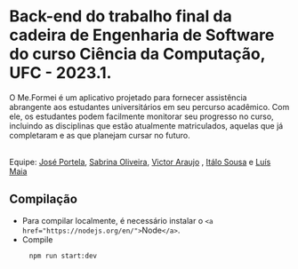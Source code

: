# Back-end do trabalho final da cadeira de Engenharia de Software do curso Ciência da Computação, UFC - 2023.1.

<p>
O Me.Formei é um aplicativo projetado para fornecer assistência abrangente aos estudantes universitários em seu percurso acadêmico. Com ele, os estudantes podem facilmente monitorar seu progresso no curso, incluindo as disciplinas que estão atualmente matriculados, aquelas que já completaram e as que planejam cursar no futuro.
</p>
</br>
Equipe:  <a href="https://github.com/Jportela4c">José Portela</a>, <a href="https://github.com/SabrinaSioli">Sabrina Oliveira</a>, <a href="https://github.com/victoraraujo105">Victor Araujo</a> , <a href="https://github.com/italoalencar">Itálo Sousa</a> e <a href="https://github.com/luismaia-git">Luís Maia</a>

## Compilação

- Para compilar localmente, é necessário instalar o `<a href="https://nodejs.org/en/">`Node`</a>`.
- Compile

```bash
     npm run start:dev
```
